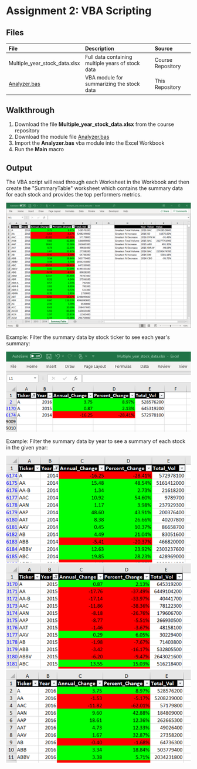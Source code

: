 # Assignment 2: VBA Scripting

## Files
| File     | Description | Source |
|:---------|:------------|:-------|
Multiple_year_stock_data.xlsx | Full data containing multiple years of stock data | Course Repository
[Analyzer.bas](Analyzer.bas) | VBA module for summarizing the stock data | This Repository


## Walkthrough
1. Download the file **Multiple_year_stock_data.xlsx** from the course repository
2. Download the module file [Analyzer.bas](Analyzer.bas)
3. Import the **Analyzer.bas** vba module into the Excel Workbook
4. Run the **Main** macro

## Output
The VBA script will read through each Worksheet in the Workbook and then create the "SummaryTable" worksheet which contains the summary data for each stock and provides the top performers metrics.

![SummaryTable](Images/SummaryTable.png)

Example: Filter the summary data by stock ticker to see each year's summary:

![SumTable_StockMultiYear](Images/SumTable_StockMultiYear.png)

Example: Filter the summary data by year to see a summary of each stock in the given year:

![SumTable_Stocks_2014](Images/SumTable_Stocks_2014.png)
![SumTable_Stocks_2015](Images/SumTable_Stocks_2015.png)
![SumTable_Stocks_2016](Images/SumTable_Stocks_2016.png)